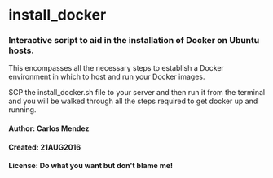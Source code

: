 # install_docker

### Interactive script to aid in the installation of Docker on Ubuntu hosts. 

This encompasses all the necessary steps to establish a Docker environment in which to host and run your Docker images.

SCP the install_docker.sh file to your server and then run it from the terminal and you will be walked through all the steps required to get docker up and running.

#### Author: Carlos Mendez
#### Created: 21AUG2016
#### License: Do what you want but don't blame me!
